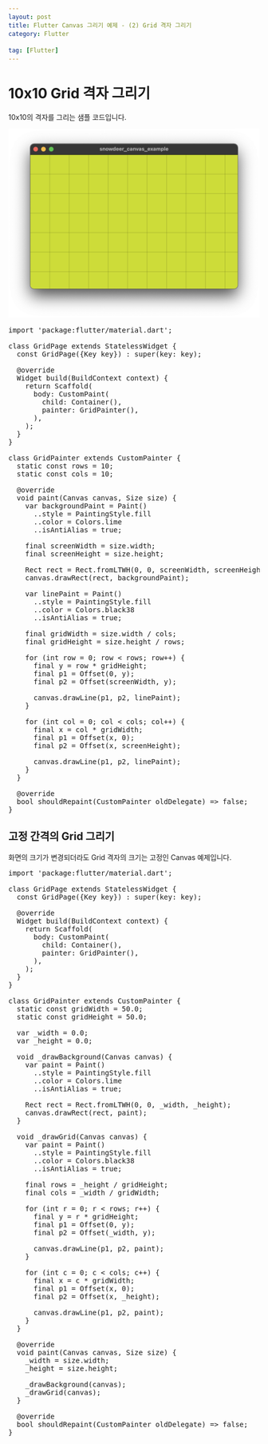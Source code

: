 ```yaml
---
layout: post
title: Flutter Canvas 그리기 예제 - (2) Grid 격자 그리기
category: Flutter

tag: [Flutter]
---
```


# 10x10 Grid 격자 그리기

10x10의 격자를 그리는 샘플 코드입니다. 

![image](/assets/flutter/010.png)


<pre class="prettyprint">
import 'package:flutter/material.dart';

class GridPage extends StatelessWidget {
  const GridPage({Key key}) : super(key: key);

  @override
  Widget build(BuildContext context) {
    return Scaffold(
      body: CustomPaint(
        child: Container(),
        painter: GridPainter(),
      ),
    );
  }
}

class GridPainter extends CustomPainter {
  static const rows = 10;
  static const cols = 10;

  @override
  void paint(Canvas canvas, Size size) {
    var backgroundPaint = Paint()
      ..style = PaintingStyle.fill
      ..color = Colors.lime
      ..isAntiAlias = true;

    final screenWidth = size.width;
    final screenHeight = size.height;

    Rect rect = Rect.fromLTWH(0, 0, screenWidth, screenHeight);
    canvas.drawRect(rect, backgroundPaint);

    var linePaint = Paint()
      ..style = PaintingStyle.fill
      ..color = Colors.black38
      ..isAntiAlias = true;

    final gridWidth = size.width / cols;
    final gridHeight = size.height / rows;

    for (int row = 0; row < rows; row++) {
      final y = row * gridHeight;
      final p1 = Offset(0, y);
      final p2 = Offset(screenWidth, y);

      canvas.drawLine(p1, p2, linePaint);
    }

    for (int col = 0; col < cols; col++) {
      final x = col * gridWidth;
      final p1 = Offset(x, 0);
      final p2 = Offset(x, screenHeight);

      canvas.drawLine(p1, p2, linePaint);
    }
  }

  @override
  bool shouldRepaint(CustomPainter oldDelegate) => false;
}
</pre>

## 고정 간격의 Grid 그리기

화면의 크기가 변경되더라도 Grid 격자의 크기는 고정인 Canvas 예제입니다.

<pre class="prettyprint">
import 'package:flutter/material.dart';

class GridPage extends StatelessWidget {
  const GridPage({Key key}) : super(key: key);

  @override
  Widget build(BuildContext context) {
    return Scaffold(
      body: CustomPaint(
        child: Container(),
        painter: GridPainter(),
      ),
    );
  }
}

class GridPainter extends CustomPainter {
  static const gridWidth = 50.0;
  static const gridHeight = 50.0;

  var _width = 0.0;
  var _height = 0.0;

  void _drawBackground(Canvas canvas) {
    var paint = Paint()
      ..style = PaintingStyle.fill
      ..color = Colors.lime
      ..isAntiAlias = true;

    Rect rect = Rect.fromLTWH(0, 0, _width, _height);
    canvas.drawRect(rect, paint);
  }

  void _drawGrid(Canvas canvas) {
    var paint = Paint()
      ..style = PaintingStyle.fill
      ..color = Colors.black38
      ..isAntiAlias = true;

    final rows = _height / gridHeight;
    final cols = _width / gridWidth;

    for (int r = 0; r < rows; r++) {
      final y = r * gridHeight;
      final p1 = Offset(0, y);
      final p2 = Offset(_width, y);

      canvas.drawLine(p1, p2, paint);
    }

    for (int c = 0; c < cols; c++) {
      final x = c * gridWidth;
      final p1 = Offset(x, 0);
      final p2 = Offset(x, _height);

      canvas.drawLine(p1, p2, paint);
    }
  }

  @override
  void paint(Canvas canvas, Size size) {
    _width = size.width;
    _height = size.height;

    _drawBackground(canvas);
    _drawGrid(canvas);
  }

  @override
  bool shouldRepaint(CustomPainter oldDelegate) => false;
}
</pre>